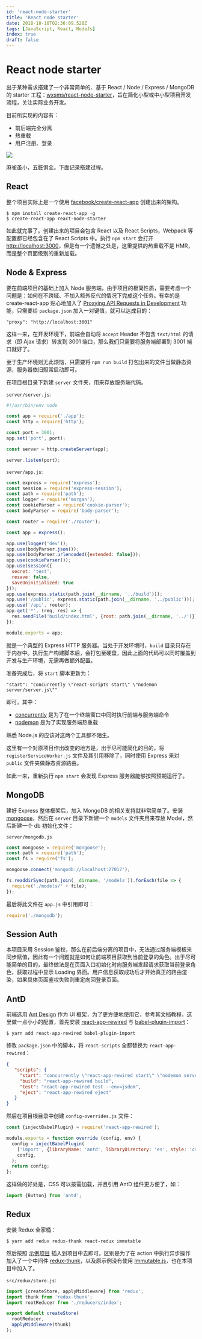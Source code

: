 ```yaml
---
id: 'react-node-starter'
title: 'React node starter'
date: 2018-10-10T02:36:09.528Z
tags: [JavaScript, React, NodeJs]
index: true
draft: false
---
```


# React node starter


<!-- 「」 -->

出于某种需求搭建了一个非常简单的、基于 React / Node / Express / MongoDB 的 starter 工程：[wxsms/react-node-starter](https://github.com/wxsms/react-node-starter)，旨在简化小型或中小型项目开发流程，关注实际业务开发。

目前所实现的内容有：

* 前后端完全分离
* 热重载
* 用户注册、登录

![](https://user-images.githubusercontent.com/5960988/46710580-0ca53f00-cc7b-11e8-8328-f49e0a14c601.png)

麻雀虽小，五脏俱全。下面记录搭建过程。

<!-- more -->

## React

整个项目实际上是一个使用 [facebook/create-react-app](https://github.com/facebook/create-react-app) 创建出来的架构。

```
$ npm install create-react-app -g
$ create-react-app react-node-starter
```

如此就完事了。创建出来的项目会包含 React 以及 React Scripts，Webpack 等配置都已经包含在了 React Scripts 中。执行 `npm start` 会打开 [http://localhost:3000](http://localhost:3000)，但是有一个遗憾之处是，这里提供的热重载不是 HMR，而是整个页面级别的重新加载。

## Node & Express

要在前端项目的基础上加入 Node 服务端，由于项目的极简性质，需要考虑一个问题是：如何在不跨域、不加入额外反代的情况下完成这个任务。有幸的是 create-react-app 贴心地加入了 [Proxying API Requests in Development](https://github.com/facebook/create-react-app/blob/master/packages/react-scripts/template/README.md#proxying-api-requests-in-development) 功能，只需要给 `package.json` 加入一对键值，就可以达成目的：

```
"proxy": "http://localhost:3001"
```

这样一来，在开发环境下，前端会自动将 `Accept` Header 不包含 `text/html` 的请求（即 Ajax 请求）转发到 3001 端口，那么我们只需要将服务端部署到 3001 端口就好了。

至于生产环境则无此烦恼，只需要将 `npm run build` 打包出来的文件当做静态资源，服务器依旧照常启动即可。

在项目根目录下新建 `server` 文件夹，用来存放服务端代码。

`server/server.js`:

```javascript
#!/usr/bin/env node

const app = require('./app');
const http = require('http');

const port = 3001;
app.set('port', port);

const server = http.createServer(app);

server.listen(port);
```

`server/app.js`:

```javascript
const express = require('express');
const session = require('express-session');
const path = require('path');
const logger = require('morgan');
const cookieParser = require('cookie-parser');
const bodyParser = require('body-parser');

const router = require('./router');

const app = express();

app.use(logger('dev'));
app.use(bodyParser.json());
app.use(bodyParser.urlencoded({extended: false}));
app.use(cookieParser());
app.use(session({
  secret: 'test',
  resave: false,
  saveUninitialized: true
}));
app.use(express.static(path.join(__dirname, '../build')));
app.use('/public', express.static(path.join(__dirname, '../public')));
app.use('/api', router);
app.get('*', (req, res) => {
  res.sendFile('build/index.html', {root: path.join(__dirname, '../')});
});

module.exports = app;
```

就是一个典型的 Express HTTP 服务器。当处于开发环境时，`build` 目录只存在于内存中。执行生产构建脚本后，会打包至硬盘，因此上面的代码可以同时覆盖到开发与生产环境，无需再做额外配置。

准备完成后，将 `start` 脚本更新为：

```
"start": "concurrently \"react-scripts start\" \"nodemon server/server.js\""
```

即可。其中：

* [concurrently](https://github.com/kimmobrunfeldt/concurrently) 是为了在一个终端窗口中同时执行前端与服务端命令
* [nodemon](https://github.com/remy/nodemon) 是为了实现服务端热重载

熟悉 Node.js 的应该对这两个工具都不陌生。

这里有一个对原项目作出改变的地方是，出于尽可能简化的目的，将 `registerServiceWorker.js` 文件及其引用移除了，同时使用 Express 来对 `public` 文件夹做静态资源路由。

如此一来，重新执行 `npm start` 会发现 Express 服务器能够按照预期运行了。

## MongoDB

建好 Express 整体框架后，加入 MongoDB 的相关支持就非常简单了。安装 [mongoose](https://mongoosejs.com/)，然后在 `server` 目录下新建一个 `models` 文件夹用来存放 Model，然后新建一个 db 初始化文件：

`server/mongodb.js`

```javascript
const mongoose = require('mongoose');
const path = require('path');
const fs = require('fs');

mongoose.connect('mongodb://localhost:27017');

fs.readdirSync(path.join(__dirname, '/models')).forEach(file => {
  require('./models/' + file);
});
```

最后将此文件在 `app.js` 中引用即可：

```javascript
require('./mongodb');
```

## Session Auth

本项目采用 Session 鉴权，那么在前后端分离的项目中，无法通过服务端模板来同步赋值，因此有一个问题就是如何让前端项目获取到当前登录的角色。出于尽可能简单的目的，最终做法是在页面入口初始化时向服务端发起请求获取当前登录角色，获取过程中显示 Loading 界面。用户信息获取成功后才开始真正的路由渲染，如果具体页面鉴权失败则重定向回登录页面。

## AntD

前端选用 [Ant Design](https://github.com/ant-design/ant-design) 作为 UI 框架，为了更方便地使用它，参考其文档教程，这里做一点小小的配置，首先安装 [react-app-rewired](https://github.com/timarney/react-app-rewired) 与 [babel-plugin-import](https://www.npmjs.com/package/babel-plugin-import)：

```
$ yarn add react-app-rewired babel-plugin-import
```

修改 `package.json` 中的脚本，将 `react-scripts` 全都替换为 `react-app-rewired`：

```json
{
   "scripts": {
     "start": "concurrently \"react-app-rewired start\" \"nodemon server/server.js\"",
     "build": "react-app-rewired build",
     "test": "react-app-rewired test --env=jsdom",
     "eject": "react-app-rewired eject"
   }
}
```

然后在项目根目录中创建 `config-overrides.js` 文件：

```javascript
const {injectBabelPlugin} = require('react-app-rewired');

module.exports = function override (config, env) {
  config = injectBabelPlugin(
    ['import', {libraryName: 'antd', libraryDirectory: 'es', style: 'css'}],
    config,
  );
  return config;
};
```

这样做的好处是，CSS 可以按需加载，并且引用 AntD 组件更方便了，如：

```javascript
import {Button} from 'antd';
```

## Redux

安装 Redux 全家桶：

```
$ yarn add redux redux-thunk react-redux immutable
```

然后按照 [示例项目](https://codesandbox.io/s/9on71rvnyo) 插入到项目中去即可。区别是为了在 action 中执行异步操作加入了一个中间件 [redux-thunk](https://github.com/reduxjs/redux-thunk)，以及原示例没有使用 [Immutable.js](https://facebook.github.io/immutable-js/)，也在本项目中加入了。

`src/redux/store.js`:

```javascript
import {createStore, applyMiddleware} from 'redux';
import thunk from 'redux-thunk';
import rootReducer from './reducers/index';

export default createStore(
  rootReducer,
  applyMiddleware(thunk)
);
```
